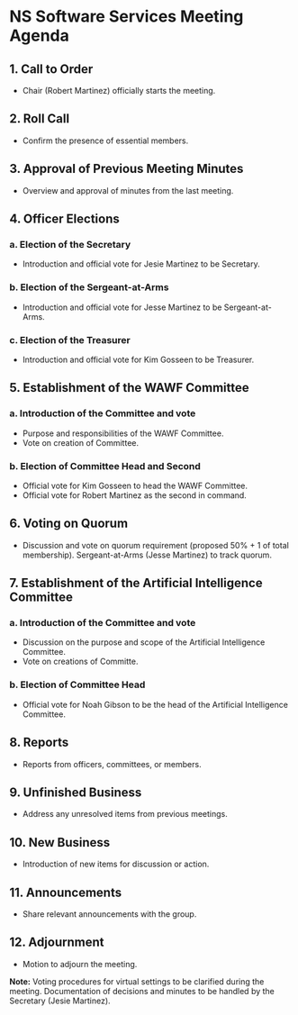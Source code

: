 # NS Software Services Meeting Agenda

## 1. Call to Order
- Chair (Robert Martinez) officially starts the meeting.

## 2. Roll Call
- Confirm the presence of essential members.

## 3. Approval of Previous Meeting Minutes
- Overview and approval of minutes from the last meeting.

## 4. Officer Elections
### a. Election of the Secretary
- Introduction and official vote for Jesie Martinez to be Secretary.
### b. Election of the Sergeant-at-Arms
- Introduction and official vote for Jesse Martinez to be Sergeant-at-Arms.
### c. Election of the Treasurer
- Introduction and official vote for Kim Gosseen to be Treasurer.

## 5. Establishment of the WAWF Committee
### a. Introduction of the Committee and vote
- Purpose and responsibilities of the WAWF Committee.
- Vote on creation of Committee.
### b. Election of Committee Head and Second
- Official vote for Kim Gosseen to head the WAWF Committee.
- Official vote for Robert Martinez as the second in command.

## 6. Voting on Quorum
- Discussion and vote on quorum requirement (proposed 50% + 1 of total membership). Sergeant-at-Arms (Jesse Martinez) to track quorum.

## 7. Establishment of the Artificial Intelligence Committee
### a. Introduction of the Committee and vote
- Discussion on the purpose and scope of the Artificial Intelligence Committee.
- Vote on creations of Committe.
### b. Election of Committee Head
- Official vote for Noah Gibson to be the head of the Artificial Intelligence Committee.

## 8. Reports
- Reports from officers, committees, or members.

## 9. Unfinished Business
- Address any unresolved items from previous meetings.

## 10. New Business
- Introduction of new items for discussion or action.

## 11. Announcements
- Share relevant announcements with the group.

## 12. Adjournment
- Motion to adjourn the meeting.

**Note:** Voting procedures for virtual settings to be clarified during the meeting. Documentation of decisions and minutes to be handled by the Secretary (Jesie Martinez).
